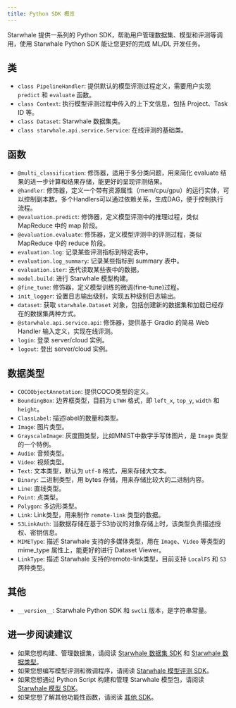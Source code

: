 ```yaml
---
title: Python SDK 概览
---
```


Starwhale 提供一系列的 Python SDK，帮助用户管理数据集、模型和评测等调用，使用 Starwhale Python SDK 能让您更好的完成 ML/DL 开发任务。

## 类

- `class PipelineHandler`: 提供默认的模型评测过程定义，需要用户实现 `predict` 和 `evaluate` 函数。
- `class Context`: 执行模型评测过程中传入的上下文信息，包括 Project、Task ID 等。
- `class Dataset`: Starwhale 数据集类。
- `class starwhale.api.service.Service`: 在线评测的基础类。

## 函数

- `@multi_classification`: 修饰器，适用于多分类问题，用来简化 evaluate 结果的进一步计算和结果存储，能更好的呈现评测结果。
- `@handler`: 修饰器，定义一个带有资源属性（mem/cpu/gpu）的运行实体，可以控制副本数。多个Handlers可以通过依赖关系，生成DAG，便于控制执行流程。
- `@evaluation.predict`: 修饰器，定义模型评测中的推理过程，类似 MapReduce 中的 map 阶段。
- `@evaluation.evaluate`: 修饰器，定义模型评测中的评测过程，类似 MapReduce 中的 reduce 阶段。
- `evaluation.log`: 记录某些评测指标到特定表中。
- `evaluation.log_summary`: 记录某些指标到 summary 表中。
- `evaluation.iter`: 迭代读取某些表中的数据。
- `model.build`: 进行 Starwhale 模型构建。
- `@fine_tune`: 修饰器，定义模型训练的微调(fine-tune)过程。
- `init_logger`: 设置日志输出级别，实现五种级别日志输出。
- `dataset`: 获取 `starwhale.Dataset` 对象，包括创建新的数据集和加载已经存在的数据集两种方式。
- `@starwhale.api.service.api`: 修饰器，提供基于 Gradio 的简易 Web Handler 输入定义，实现在线评测。
- `login`: 登录 server/cloud 实例。
- `logout`: 登出 server/cloud 实例。

## 数据类型

- `COCOObjectAnnotation`: 提供COCO类型的定义。
- `BoundingBox`: 边界框类型，目前为 `LTWH` 格式，即 `left_x`, `top_y`, `width` 和 `height`。
- `ClassLabel`: 描述label的数量和类型。
- `Image`: 图片类型。
- `GrayscaleImage`: 灰度图类型，比如MNIST中数字手写体图片，是 `Image` 类型的一个特例。
- `Audio`: 音频类型。
- `Video`: 视频类型。
- `Text`: 文本类型，默认为 `utf-8` 格式，用来存储大文本。
- `Binary`: 二进制类型，用 bytes 存储，用来存储比较大的二进制内容。
- `Line`: 直线类型。
- `Point`: 点类型。
- `Polygon`: 多边形类型。
- `Link`: Link类型，用来制作 `remote-link` 类型的数据。
- `S3LinkAuth`: 当数据存储在基于S3协议的对象存储上时，该类型负责描述授权、密钥信息。
- `MIMEType`: 描述 Starwhale 支持的多媒体类型，用在 `Image`、`Video` 等类型的 mime_type 属性上，能更好的进行 Dataset Viewer。
- `LinkType`: 描述 Starwhale 支持的remote-link类型，目前支持 `LocalFS` 和 `S3` 两种类型。

## 其他

- `__version__`: Starwhale Python SDK 和 `swcli` 版本，是字符串常量。

## 进一步阅读建议

- 如果您想构建、管理数据集，请阅读 [Starwhale 数据集 SDK](dataset) 和 [Starwhale 数据类型](type)。
- 如果您想编写模型评测和微调程序，请阅读 [Starwhale 模型评测 SDK](evaluation)。
- 如果您想通过 Python Script 构建和管理 Starwhale 模型包，请阅读 [Starwhale 模型 SDK](model)。
- 如果您想了解其他功能性函数，请阅读 [其他 SDK](other)。
